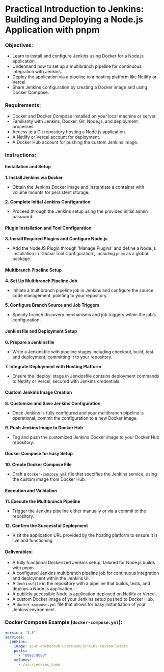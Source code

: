 # Practical Introduction to Jenkins: Building and Deploying a Node.js Application with pnpm

### Objectives:
- Learn to install and configure Jenkins using Docker for a Node.js application.
- Understand how to set up a multibranch pipeline for continuous integration with Jenkins.
- Deploy the application via a pipeline to a hosting platform like Netlify or Vercel.
- Share Jenkins configuration by creating a Docker image and using Docker Compose.

### Requirements:
- Docker and Docker Compose installed on your local machine or server.
- Familiarity with Jenkins, Docker, Git, Node.js, and deployment processes.
- Access to a Git repository hosting a Node.js application.
- A Netlify or Vercel account for deployment.
- A Docker Hub account for pushing the custom Jenkins image.

### Instructions:

#### **Installation and Setup**
**1. Install Jenkins via Docker**
   - Obtain the Jenkins Docker image and instantiate a container with volume mounts for persistent storage.

**2. Complete Initial Jenkins Configuration**
   - Proceed through the Jenkins setup using the provided initial admin password.

#### **Plugin Installation and Tool Configuration**
**3. Install Required Plugins and Configure Node.js**
   - Add the NodeJS Plugin through 'Manage Plugins' and define a Node.js installation in 'Global Tool Configuration', including `pnpm` as a global package.

#### **Multibranch Pipeline Setup**
**4. Set Up Multibranch Pipeline Job**
   - Initiate a multibranch pipeline job in Jenkins and configure the source code management, pointing to your repository.

**5. Configure Branch Source and Job Triggers**
   - Specify branch discovery mechanisms and job triggers within the job’s configuration.

#### **Jenkinsfile and Deployment Setup**
**6. Prepare a Jenkinsfile**
   - Write a Jenkinsfile with pipeline stages including checkout, build, test, and deployment, committing it to your repository.

**7. Integrate Deployment with Hosting Platform**
   - Ensure the 'deploy' stage in Jenkinsfile contains deployment commands to Netlify or Vercel, secured with Jenkins credentials.

#### **Custom Jenkins Image Creation**
**8. Customize and Save Jenkins Configuration**
   - Once Jenkins is fully configured and your multibranch pipeline is operational, commit the configuration to a new Docker image.

**9. Push Jenkins Image to Docker Hub**
   - Tag and push the customized Jenkins Docker image to your Docker Hub repository.

#### **Docker Compose for Easy Setup**
**10. Create Docker Compose File**
   - Draft a `docker-compose.yml` file that specifies the Jenkins service, using the custom image from Docker Hub.

#### **Execution and Validation**
**11. Execute the Multibranch Pipeline**
   - Trigger the Jenkins pipeline either manually or via a commit to the repository.

**12. Confirm the Successful Deployment**
   - Visit the application URL provided by the hosting platform to ensure it is live and functioning.

#### **Deliverables:**
- A fully functional Dockerized Jenkins setup, tailored for Node.js builds with pnpm.
- A configured Jenkins multibranch pipeline job for continuous integration and deployment within the Jenkins UI.
- A `Jenkinsfile` in the repository with a pipeline that builds, tests, and deploys a Node.js application.
- A publicly accessible Node.js application deployed on Netlify or Vercel.
- A custom Docker image of your Jenkins setup pushed to Docker Hub.
- A `docker-compose.yml` file that allows for easy instantiation of your Jenkins environment.

### Docker Compose Example (`docker-compose.yml`):
```yaml
version: '3.8'
services:
  jenkins:
    image: your-dockerhub-username/jenkins-custom:latest
    ports:
      - "8080:8080"
    volumes:
      - /var/jenkins_home
```